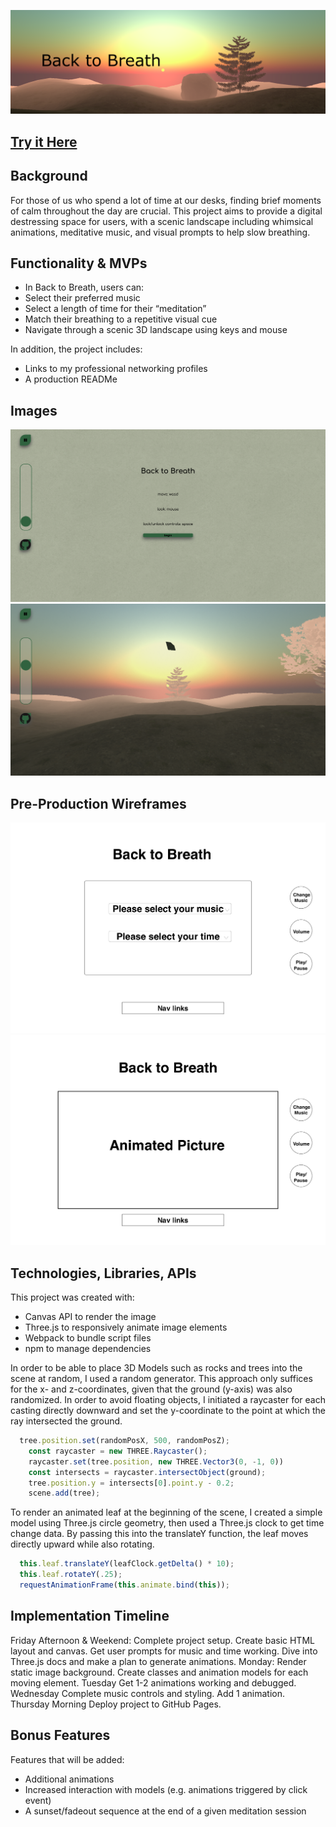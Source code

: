 
![Back to Breath](src/assets/logo.png)

## [Try it Here](https://ashes4trees.github.io/JS_Project/)

## Background

For those of us who spend a lot of time at our desks, finding brief moments of calm throughout the day are crucial. This project aims to provide a digital destressing space for users, with a scenic landscape including whimsical animations, meditative music, and visual prompts to help slow breathing. 

## Functionality & MVPs

* In Back to Breath, users can:
* Select their preferred music 
* Select a length of time for their “meditation”
* Match their breathing to a repetitive visual cue
* Navigate through a scenic 3D landscape using keys and mouse

In addition, the project includes:
* Links to my professional networking profiles
* A production READMe

## Images

![instructions](src/assets/instructions.png)
![first animation](src/assets/animate.png)


## Pre-Production Wireframes

![wireframe](/Proposal/breath_init.jpg)
![wireframe](/Proposal/breath_main.jpg)


## Technologies, Libraries, APIs

This project was created with:

* Canvas API to render the image
* Three.js to responsively animate image elements
* Webpack to bundle script files 
* npm to manage dependencies

In order to be able to place 3D Models such as rocks and trees into the scene at random, I used a random generator. This approach only suffices for the x- and z-coordinates, given that the ground (y-axis) was also randomized. In order to avoid floating objects, I initiated a raycaster for each casting directly downward and set the y-coordinate to the point at which the ray intersected the ground. 

```javascript
  tree.position.set(randomPosX, 500, randomPosZ);
    const raycaster = new THREE.Raycaster();
    raycaster.set(tree.position, new THREE.Vector3(0, -1, 0))
    const intersects = raycaster.intersectObject(ground);
    tree.position.y = intersects[0].point.y - 0.2;
    scene.add(tree);
```

To render an animated leaf at the beginning of the scene, I created a simple model using Three.js circle geometry, then used a Three.js clock to get time change data. By passing this into the translateY function, the leaf moves directly upward while also rotating. 

```javascript
  this.leaf.translateY(leafClock.getDelta() * 10);
  this.leaf.rotateY(.25);
  requestAnimationFrame(this.animate.bind(this)); 
```

## Implementation Timeline

Friday Afternoon & Weekend:
Complete project setup. Create basic HTML layout and canvas. Get user prompts for music and time working. Dive into Three.js docs and make a plan to generate animations.
Monday:
Render static image background. Create classes and animation models for each moving element.
Tuesday
Get 1-2 animations working and debugged. 
Wednesday
Complete music controls and styling. Add 1 animation.
Thursday Morning
Deploy project to GitHub Pages.

## Bonus Features
Features that will be added:
* Additional animations
* Increased interaction with models (e.g. animations triggered by click event)
* A sunset/fadeout sequence at the end of a given meditation session
